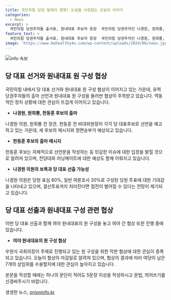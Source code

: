 ```yaml
---
title: 국민의힘 당권 릴레이 경쟁! 눈길을 사로잡는 오늘의 이야기
categories:
  - News
excerpt: >
  국민의힘 당권주자들 출사표, 원내대표 후보자 등장  국민의힘 당권주자인 나경원, 원희룡, 한동훈이 당 대표 선거 출마 선언에 나서고, 민주·여야 원내대표들은 구성 협상에 착수한다. 출마 선언 시간차로 메시지 승부가 전망되며, 후보들의 메시지와 지지 규슈, 출마 선언에 대한 관심이 높아지고 있다.
feature_text: >
  국민의힘 당권주자들 출사표, 원내대표 후보자 등장  국민의힘 당권주자인 나경원, 원희룡, 한동훈이 당 대표 선거 출마 선언에 나서고, 민주·여야 원내대표들은 구성 협상에 착수한다. 출마 선언 시간차로 메시지 승부가 전망되며, 후보들의 메시지와 지지 규슈, 출마 선언에 대한 관심이 높아지고 있다.
image: 'https://www.behealthy4u.com/wp-content/uploads/2024/06/news.jpg'
---
```


<p><img src="https://www.behealthy4u.com/wp-content/uploads/2024/06/news.jpg" alt="info 속보" /></p>

<h2 data-ke-size="size26">당 대표 선거와 원내대표 원 구성 협상</h2>

<p>국민의힘 내에서 당 대표 선거와 원내대표 원 구성 협상이 이어지고 있는 가운데, 유력 당권주자들의 출마 선언과 원내대표 원 구성을 둘러싼 협상이 주목받고 있습니다. 역동적인 정치 상황에 대한 관심이 뜨겁게 이어지고 있습니다.</p>

<ul>
  <li><b>나경원, 원희룡, 한동훈 후보의 출마</b></li>
</ul>

<p>나경원 의원, 원희룡 전 장관, 한동훈 전 비대위원장이 각각 당 대표후보로 선언을 예고하고 있는 가운데, 세 후보의 메시지와 정면승부가 예상되고 있습니다.</p>

<ul>
  <li><b>한동훈 후보의 출마 메시지</b></li>
</ul>

<p>한동훈 후보는 자체적으로 선언문을 작성하는 등 민감한 이슈에 대한 입장을 밝힐 것으로 알려져 있으며, 전당대회 러닝메이트에 대한 예상도 함께 이뤄지고 있습니다.</p>

<ul>
  <li><b>나경원 의원의 보폭과 당 대표 선출 가능성</b></li>
</ul>

<p>나경원 의원은 당원 표심 80%, 일반 여론조사 20%로 구성된 당원 투표에 대한 기대감을 나타내고 있으며, 결선투표까지 치러진다면 접전이 벌어질 수 있다는 전망이 제기되고 있습니다.</p>

<h2 data-ke-size="size26">당 대표 선출과 원내대표 구성 관련 협상</h2>

<p>이번 당 대표 선출과 함께 여야 원내대표의 원 구성을 놓고 여야 간 협상 또한 진행 중에 있습니다.</p>

<ul>
  <li><b>여야 원내대표의 원 구성 협상</b></li>
</ul>

<p>우원식 국회의장이 주재로 진행되고 있는 원 구성을 위한 막판 협상에 대한 관심이 증폭되고 있습니다. 오늘이 협상의 마감일로 알려져 있으며, 협상의 결과에 따라 여당이 남은 7개의 상임위를 수용할지에 대한 관심이 높아지고 있습니다.</p>

<p>본문을 작성할 때에는 하나의 문단이 적어도 5문장 이상을 작성하시고 문법, 띄어쓰기를 신경써주시기 바랍니다.</p>
생생한 뉴스, <a href="https://onioninfo.kr" rel="dofollow">onioninfo.kr</a>


